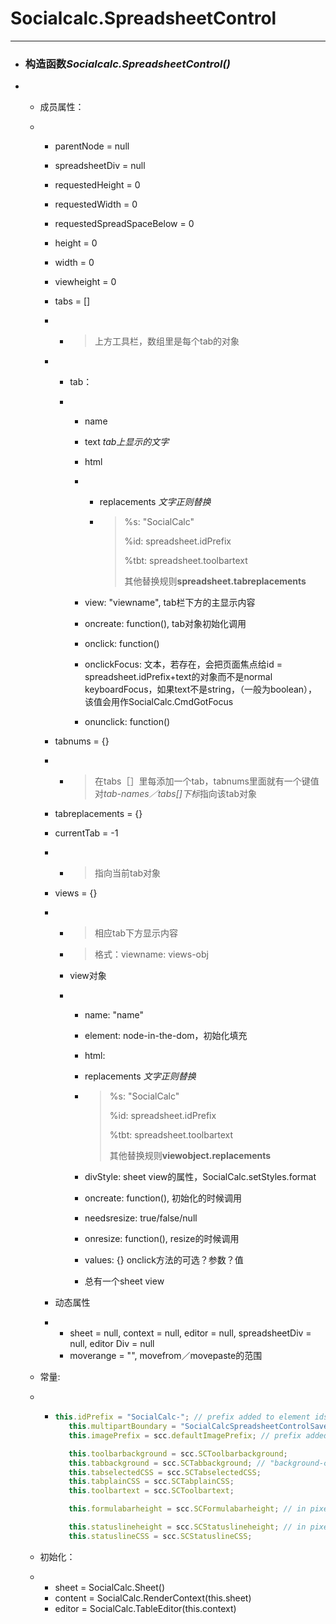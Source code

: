 # Socialcalc.SpreadsheetControl

---

- ### 构造函数***Socialcalc.SpreadsheetControl()***

- - 成员属性：

  - - parentNode = null

    - spreadsheetDiv = null

    - requestedHeight = 0

    - requestedWidth = 0

    - requestedSpreadSpaceBelow = 0

    - height = 0

    - width = 0

    - viewheight = 0

    - tabs = [] 

    - - > 上方工具栏，数组里是每个tab的对象

    - - tab：

      - - name

        - text *tab上显示的文字*

        - html

        - - replacements *文字正则替换*

          - > %s: "SocialCalc"
            >
            > %id: spreadsheet.idPrefix
            >
            > %tbt: spreadsheet.toolbartext
            >
            > 其他替换规则**spreadsheet.tabreplacements**

        - view: "viewname", tab栏下方的主显示内容

        - oncreate: function(), tab对象初始化调用

        - onclick: function()

        - onclickFocus: 文本，若存在，会把页面焦点给id = spreadsheet.idPrefix+text的对象而不是normal keyboardFocus，如果text不是string，（一般为boolean），该值会用作SocialCalc.CmdGotFocus

        - onunclick: function()

    - tabnums = {}

    - - > 在tabs［］里每添加一个tab，tabnums里面就有一个键值对*tab-names／tabs[]下标*指向该tab对象

    - tabreplacements = {}

    - currentTab = -1

    - - > 指向当前tab对象

    - views = {}

    - - > 相应tab下方显示内容

      - > 格式：viewname: views-obj

      - view对象

      - - name: "name"

        - element: node-in-the-dom，初始化填充

        - html:

        - replacements *文字正则替换*

        - > %s: "SocialCalc"
          >
          > %id: spreadsheet.idPrefix
          >
          > %tbt: spreadsheet.toolbartext
          >
          > 其他替换规则**viewobject.replacements**

        - divStyle: sheet view的属性，SocialCalc.setStyles.format

        - oncreate: function(), 初始化的时候调用

        - needsresize: true/false/null

        - onresize: function(), resize的时候调用

        - values: {} onclick方法的可选？参数？值

        - 总有一个sheet view

    - 动态属性

    - - sheet = null, context = null, editor = null, spreadsheetDiv = null, editor Div = null
      - moverange = "", movefrom／movepaste的范围

  - 常量:

  - - ```javascript
      this.idPrefix = "SocialCalc-"; // prefix added to element ids used here, should end in "-"
         this.multipartBoundary = "SocialCalcSpreadsheetControlSave"; // boundary used by SpreadsheetControlCreateSpreadsheetSave
         this.imagePrefix = scc.defaultImagePrefix; // prefix added to img src

         this.toolbarbackground = scc.SCToolbarbackground;
         this.tabbackground = scc.SCTabbackground; // "background-color:#CCC;";
         this.tabselectedCSS = scc.SCTabselectedCSS;
         this.tabplainCSS = scc.SCTabplainCSS;
         this.toolbartext = scc.SCToolbartext;

         this.formulabarheight = scc.SCFormulabarheight; // in pixels, will contain a text input box

         this.statuslineheight = scc.SCStatuslineheight; // in pixels
         this.statuslineCSS = scc.SCStatuslineCSS;
      ```

  - 初始化：

  - - sheet = SocialCalc.Sheet()
    - content = SocialCalc.RenderContext(this.sheet)
    - editor = SocialCalc.TableEditor(this.context)